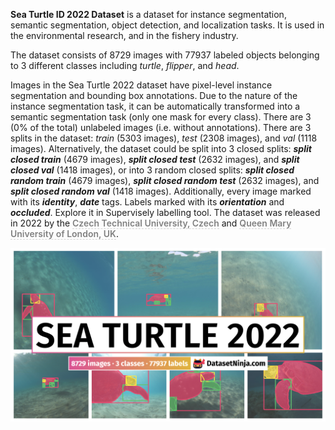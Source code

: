 **Sea Turtle ID 2022 Dataset** is a dataset for instance segmentation, semantic segmentation, object detection, and localization tasks. It is used in the environmental research, and in the fishery industry. 

The dataset consists of 8729 images with 77937 labeled objects belonging to 3 different classes including *turtle*, *flipper*, and *head*.

Images in the Sea Turtle 2022 dataset have pixel-level instance segmentation and bounding box annotations. Due to the nature of the instance segmentation task, it can be automatically transformed into a semantic segmentation task (only one mask for every class). There are 3 (0% of the total) unlabeled images (i.e. without annotations). There are 3 splits in the dataset: *train* (5303 images), *test* (2308 images), and *val* (1118 images). Alternatively, the dataset could be split into 3 closed splits: ***split closed train*** (4679 images), ***split closed test*** (2632 images), and ***split closed val*** (1418 images), or into 3 random closed splits: ***split closed random train*** (4679 images), ***split closed random test*** (2632 images), and ***split closed random val*** (1418 images). Additionally, every image marked with its ***identity***, ***date*** tags. Labels marked with its ***orientation*** and ***occluded***. Explore it in Supervisely labelling tool. The dataset was released in 2022 by the <span style="font-weight: 600; color: grey; border-bottom: 1px dashed #d3d3d3;">Czech Technical University, Czech</span> and <span style="font-weight: 600; color: grey; border-bottom: 1px dashed #d3d3d3;">Queen Mary University of London, UK</span>.

<img src="https://github.com/dataset-ninja/sea-turtle-2022/raw/main/visualizations/poster.png">
